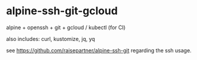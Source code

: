 # alpine-ssh-git-gcloud
alpine + openssh + git + gcloud / kubectl (for CI)

also includes: curl, kustomize, jq, yq

see https://github.com/raisepartner/alpine-ssh-git regarding the ssh usage.
